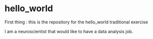 # hello_world
First thing : this is the repository for the hello_world traditional exercise

I am a neuroscientist that would like to have a data analysis job.
